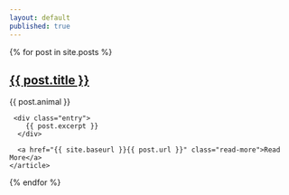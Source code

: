 ```yaml
---
layout: default
published: true
---
```


{% for post in site.posts %}
    <article class="post">
	<div class="banner banner-sm">
      <h1><a href="{{ site.baseurl }}{{ post.url }}">{{ post.title }}</a></h1>
    {{ post.animal }}
      </div>

     <div class="entry">
        {{ post.excerpt }}
      </div>

      <a href="{{ site.baseurl }}{{ post.url }}" class="read-more">Read More</a>
    </article>
  {% endfor %}
